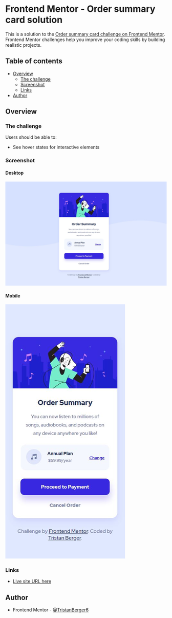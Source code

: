 # Frontend Mentor - Order summary card solution

This is a solution to the [Order summary card challenge on Frontend Mentor](https://www.frontendmentor.io/challenges/order-summary-component-QlPmajDUj). Frontend Mentor challenges help you improve your coding skills by building realistic projects. 

## Table of contents

- [Overview](#overview)
  - [The challenge](#the-challenge)
  - [Screenshot](#screenshot)
  - [Links](#links)
- [Author](#author)


## Overview

### The challenge

Users should be able to:

- See hover states for interactive elements

### Screenshot

#### Desktop
![screenshot](./images/screenshot.JPG)

#### Mobile
![screenshot_mobile](./images/screenshot_mobile.JPG)

### Links 

- [Live site URL here](https://htmlpreview.github.io/?https://github.com/TristanBerger6/FM_order_summary_component/blob/main/index.html)

## Author

- Frontend Mentor - [@TristanBerger6](https://www.frontendmentor.io/profile/TristanBerger6)




